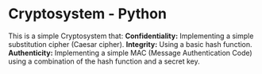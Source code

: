 # Cryptosystem - Python
This is a simple Cryptosystem that:
**Confidentiality:** Implementing a simple substitution cipher (Caesar cipher).
**Integrity:** Using a basic hash function.
**Authenticity:** Implementing a simple MAC (Message Authentication Code) using a combination of the hash function and a secret key.
